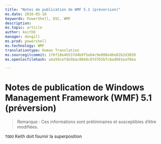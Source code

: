 ```yaml
---
title: "Notes de publication de WMF 5.1 (préversion)"
ms.date: 2016-05-16
keywords: PowerShell, DSC, WMF
description: 
ms.topic: article
author: keithb
manager: dongill
ms.prod: powershell
ms.technology: WMF
translationtype: Human Translation
ms.sourcegitcommit: 1f6f18e46537d4b9f5e64c9e808e46e82b2d3050
ms.openlocfilehash: a4a59cefde5bac004dc07d7b5bfc6ad091eaf8ea

---
```


# Notes de publication de Windows Management Framework (WMF) 5.1 (préversion) #

> Remarque : Ces informations sont préliminaires et susceptibles d’être modifiées.

`TODO` Keith doit fournir la superposition



<!--HONumber=Jul16_HO1-->


